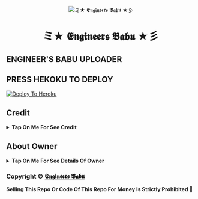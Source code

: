 <p align="center">
  <img src="https://github.com/indianup/VJ-Txt-Leech-Bot/blob/main/Github/img/09.jpg" alt=" ミ★ 𝕰𝖓𝖌𝖎𝖓𝖊𝖊𝖗𝖘 𝕭𝖆𝖇𝖚 ★彡 ">
</p>
<h1 align="center">
  ミ★ 𝕰𝖓𝖌𝖎𝖓𝖊𝖊𝖗𝖘 𝕭𝖆𝖇𝖚 ★彡
</h1>

## ENGINEER'S BABU UPLOADER

## PRESS HEKOKU TO DEPLOY
[![Deploy To Heroku](https://www.herokucdn.com/deploy/button.svg)](https://dashboard.heroku.com/new?button-url=https://github.com/xpingpongx/Extractor-V3&template=https://github.com/CombodianHero/Engineer-s-Babu-Txt-to-Video)

## Credit

<b><details><summary>Tap On Me For See Credit</summary>

💝 Credit Goes To [𝕰𝖓𝖌𝖎𝖓𝖊𝖊𝖗𝖘 𝕭𝖆𝖇𝖚](https://telegram.me/Engineers_Babu) So Don't Forgot To Give Credit

💖 And Thank You So Much To All Who Help In This Journey 💕

Copyright ©️ [𝕰𝖓𝖌𝖎𝖓𝖊𝖊𝖗𝖘 𝕭𝖆𝖇𝖚](https://telegram.me/Engineers_Babu)

</b>
</details>

## About Owner 

<b><details><summary>Tap On Me For See Details Of Owner</summary>

- YouTube Channel : [𝕰𝖓𝖌𝖎𝖓𝖊𝖊𝖗𝖘 𝕭𝖆𝖇𝖚](https://www.youtube.com/@jaibajarangclasses8835)
- Telegram Channel : [𝕰𝖓𝖌𝖎𝖓𝖊𝖊𝖗𝖘 𝕭𝖆𝖇𝖚](https://t.me/Engineersbabuupdates))
- Contact Link : [𝕰𝖓𝖌𝖎𝖓𝖊𝖊𝖗𝖘 𝕭𝖆𝖇𝖚](https://telegram.me/Engineers_Babu)
- Instagram Id Link : [𝕰𝖓𝖌𝖎𝖓𝖊𝖊𝖗𝖘 𝕭𝖆𝖇𝖚]()

</b>
</details>


### Copyright ©️ [𝕰𝖓𝖌𝖎𝖓𝖊𝖊𝖗𝖘 𝕭𝖆𝖇𝖚](https://t.me/Engineersbabuupdates)

<b>Selling This Repo Or Code Of This Repo For Money Is Strictly Prohibited 🚫</b>

